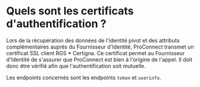 # Quels sont les certificats d'authentification ?

Lors de la récupération des données de l'identité pivot et des attributs complémentaires auprès du Fournisseur d'Identité, ProConnect transmet un certificat SSL client RGS * Certigna. Ce certificat permet au Fournisseur d'Identité de s'assurer que ProConnect est bien à l'origine de l'appel. Il doit donc être vérifié afin que l'authentification soit mutuelle.

Les endpoints concernés sont les endpoints `token` et `userinfo`.




